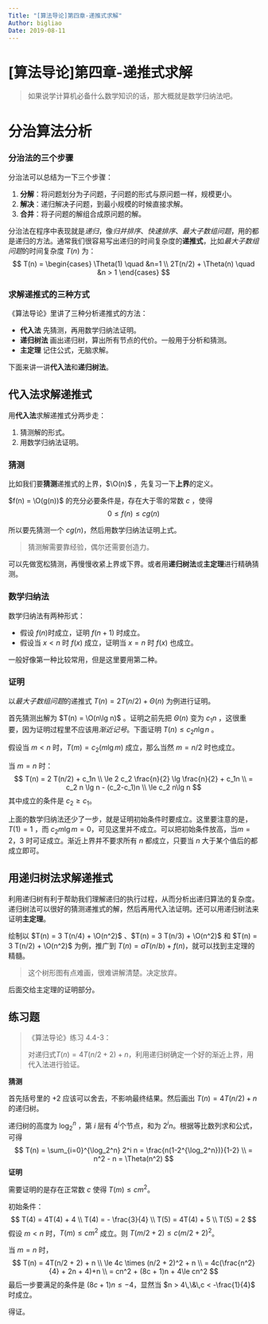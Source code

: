 ```yaml
---
Title: "[算法导论]第四章-递推式求解"
Author: bigliao
Date: 2019-08-11
---
```


# [算法导论]第四章-递推式求解

> 如果说学计算机必备什么数学知识的话，那大概就是数学归纳法吧。

# 分治算法分析

### 分治法的三个步骤

分治法可以总结为一下三个步骤：

1. **分解**：将问题划分为子问题，子问题的形式与原问题一样，规模更小。
2. **解决**：递归解决子问题，到最小规模的时候直接求解。
3. **合并**：将子问题的解组合成原问题的解。

分治法在程序中表现就是*递归*，像*归并排序*、*快速排序*、*最大子数组问题*，用的都是递归的方法。通常我们很容易写出递归的时间复杂度的**递推式**，比如*最大子数组问题*的时间复杂度 $T(n)$ 为：
$$
T(n) = 
\begin{cases}
\Theta(1) \quad &n=1 \\
2T(n/2) + \Theta(n) \quad &n > 1
\end{cases}
$$
### 求解递推式的三种方式

《算法导论》里讲了三种分析递推式的方法：

- **代入法** 		先猜测，再用数学归纳法证明。
- **递归树法**     画出递归树，算出所有节点的代价。一般用于分析和猜测。
- **主定理**         记住公式，无脑求解。

下面来讲一讲**代入法**和**递归树法**。

## 代入法求解递推式

用**代入法**求解递推式分两步走：

1. 猜测解的形式。
2. 用数学归纳法证明。

### 猜测

比如我们要**猜测**递推式的上界，$\O(n)$ ，先复习一下**上界**的定义。

$f(n) = \O(g(n))$ 的充分必要条件是，存在大于零的常数 $c$ ，使得
$$
0 \le f(n) \le c g(n)
$$

所以要先猜测一个 $cg(n)$，然后用数学归纳法证明上式。

> 猜测解需要靠经验，偶尔还需要创造力。

可以先做宽松猜测，再慢慢收紧上界或下界。或者用**递归树法**或**主定理**进行精确猜测。

### 数学归纳法

数学归纳法有两种形式：

- 假设 $f(n)$时成立，证明 $f(n+1)$ 时成立。
- 假设当 $x < n$ 时 $f(x)$ 成立，证明当 $x = n$ 时 $f(x)$ 也成立。

一般好像第一种比较常用，但是这里要用第二种。

### 证明

以*最大子数组问题*的递推式 $T(n) = 2T(n/2) + \Theta(n)$ 为例进行证明。

首先猜测出解为 $T(n) = \O(n\lg n)$ 。证明之前先把 $\Theta (n)$ 变为 $c_1n$ ，这很重要，因为证明过程里不应该用*渐近记号*。下面证明 $T(n) \le c_2 n\lg n$ 。

假设当 $m < n$ 时，$T(m) = c_2 (m \lg m)$ 成立，那么当然 $m = n/2$ 时也成立。

当 $m = n$ 时：
$$
T(n) = 2 T(n/2) + c_1n \\
\le 2 c_2 \frac{n}{2} \lg \frac{n}{2} + c_1n  \\
= c_2 n \lg n - (c_2-c_1)n  \\
\le c_2 n\lg n
$$
其中成立的条件是 $c_2 \ge c_1$。

上面的数学归纳法还少了一步，就是证明初始条件时要成立。这里要注意的是，$T(1) = 1$ ，而 $c_2 m\lg m = 0$，可见这里并不成立。可以把初始条件放高，当$m = 2， 3$ 时可证成立。渐近上界并不要求所有 $n$ 都成立，只要当 $n$ 大于某个值后的都成立即可。

## 用递归树法求解递推式

利用递归树有利于帮助我们理解递归的执行过程，从而分析出递归算法的复杂度。递归树法可以很好的猜测递推式的解，然后再用代入法证明。还可以用递归树法来证明**主定理**。

绘制以 $T(n) = 3 T(n/4) + \O(n^2)$ 、$T(n) = 3 T(n/3) + \O(n^2)$ 和 $T(n) = 3 T(n/2) + \O(n^2)$ 为例，推广到 $T(n) = aT(n/b) + f(n)$，就可以找到主定理的精髓。

> 这个树形图有点难画，很难讲解清楚。决定放弃。

后面交给主定理的证明部分。

## 练习题

> 《算法导论》练习 4.4-3：
>
> 对递归式$T(n) = 4T(n/2+2)+n$，利用递归树确定一个好的渐近上界，用代入法进行验证。

**猜测**

首先括号里的 $+2$ 应该可以舍去，不影响最终结果。然后画出 $T(n) = 4T(n/2) + n$的递归树。

递归树的高度为 $\log_{2}^n$ ，第 $i$ 层有 $4^i$个节点，和为 $2^in$。根据等比数列求和公式，可得
$$
T(n) = \sum_{i=0}^{\log_2^n} 2^i n = \frac{n(1-2^{\log_2^n})}{1-2} \\
= n^2 - n = \Theta(n^2)
$$
**证明**

需要证明的是存在正常数 $c$ 使得 $T(m) \le cm^2$。

初始条件：
$$
T(4) = 4T(4) + 4 \\
T(4) = - \frac{3}{4} \\
T(5) = 4T(4) + 5 \\
T(5) = 2
$$
假设 $m < n$ 时，$T(m) \le cm^2$ 成立。则 $T(m/2 + 2) \le c (m/2 + 2)^2$。

当 $m=n$ 时，
$$
T(n) = 4T(n/2 + 2) + n \\
\le 4c \times (n/2 + 2)^2 + n \\
= 4c(\frac{n^2}{4} + 2n + 4)+n \\
= cn^2 + (8c + 1)n + 4\le cn^2
$$
最后一步要满足的条件是 $(8c+1)n \le -4$，显然当 $n > 4\,\&\,c < -\frac{1}{4}$ 时成立。

得证。